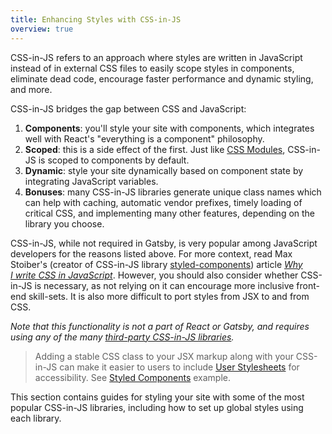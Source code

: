 ```yaml
---
title: Enhancing Styles with CSS-in-JS
overview: true
---
```


CSS-in-JS refers to an approach where styles are written in JavaScript instead of in external CSS files to easily scope styles in components, eliminate dead code, encourage faster performance and dynamic styling, and more.

CSS-in-JS bridges the gap between CSS and JavaScript:

1. **Components**: you'll style your site with components, which integrates well with React's "everything is a component" philosophy.
2. **Scoped**: this is a side effect of the first. Just like [CSS Modules](/docs/css-modules/), CSS-in-JS is scoped to components by default.
3. **Dynamic**: style your site dynamically based on component state by integrating JavaScript variables.
4. **Bonuses**: many CSS-in-JS libraries generate unique class names which can help with caching, automatic vendor prefixes, timely loading of critical CSS, and implementing many other features, depending on the library you choose.

CSS-in-JS, while not required in Gatsby, is very popular among JavaScript developers for the reasons listed above. For more context, read Max Stoiber's (creator of CSS-in-JS library [styled-components](/docs/styled-components/)) article [_Why I write CSS in JavaScript_](https://mxstbr.com/thoughts/css-in-js/). However, you should also consider whether CSS-in-JS is necessary, as not relying on it can encourage more inclusive front-end skill-sets. It is also more difficult to port styles from JSX to and from CSS.

_Note that this functionality is not a part of React or Gatsby, and requires using any of the many [third-party CSS-in-JS libraries](https://github.com/MicheleBertoli/css-in-js#css-in-js)._

> Adding a stable CSS class to your JSX markup along with your CSS-in-JS can make it easier to users to include [User Stylesheets](https://www.viget.com/articles/inline-styles-user-style-sheets-and-accessibility/) for accessibility. See [Styled Components](/docs/styled-components#enabling-user-stylesheets-with-a-stable-class-name) example.

This section contains guides for styling your site with some of the most popular CSS-in-JS libraries, including how to set up global styles using each library.

<GuideList slug={props.slug} />
